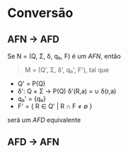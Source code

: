 # Conversão

## AFN → AFD

Se N = (Q, Σ, δ, q₀, F) é um *AFN*, então

> M = (Q', Σ, δ', q₀', F'), tal que

- Q' = P(Q)
- δ': Q × Σ → P(Q)
  δ'(R,a) = ∪ δ(r,a)
- q₀' = {q₀}
- F' = { R ∈ Q' | R ∩ F ≠ ∅ }

será um *AFD* equivalente

## AFD → AFN

